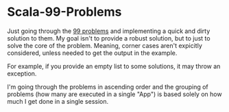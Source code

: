 Scala-99-Problems
=================
Just going through the [99 problems](http://aperiodic.net/phil/scala/s-99/) and implementing a quick and dirty solution to them. My goal isn't to provide a robust solution, but to just to solve the core of the problem. Meaning, corner cases aren't expicitly considered, unless needed to get the output in the example.

For example, if you provide an empty list to some solutions, it may throw an exception.

I'm going through the problems in ascending order and the grouping of problems (how many are executed in a single "App") is based solely on how much I get done in a single session.
